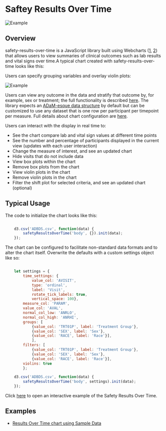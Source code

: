 # Saftey Results Over Time
![Example](https://github.com/RhoInc/safety-results-over-time/wiki/img/default.PNG)
## Overview

safety-results-over-time is a JavaScript library built using Webcharts ([1](https://github.com/RhoInc/Webcharts), [2](https://github.com/RhoInc/webcharts-wrapper-boilerplate)) that allows users to view summaries of clinical outcomes such as lab results and vital signs over time.A typical chart created with safety-results-over-time looks like this:



Users can specify grouping variables and overlay violin plots:

![Example](https://github.com/RhoInc/safety-results-over-time/wiki/img/customized.PNG)

Users can view any outcome in the data and stratify that outcome by, for example, sex or treatment; the full functionality is described [here](https://github.com/RhoInc/safety-results-over-time/wiki/User-Requirements).
The library expects an [ADaM-esque data structure](https://www.cdisc.org/system/files/members/standard/foundational/adam/analysis_data_model_v2.1.pdf) by default but can be customized to use any dataset that is one row per participant per timepoint per measure.
Full details about chart configuration are [here](Configuration).

Users can interact with the display in real time to:
* See the chart compare lab and vital sign values at different time points
* See the number and percentage of participants displayed in the current view (updates with each user interaction)
* Change the measure of interest, and see an updated chart
* Hide visits that do not include data
* View box plots within the chart
* Remove box plots from the chart
* View violin plots in the chart
* Remove violin plots in the chart
* Filter the shift plot for selected criteria, and see an updated chart (optional)


## Typical Usage

The code to initialize the chart looks like this: 

```javascript

    d3.csv('ADBDS.csv', function(data) {
        safetyResultsOverTime('body', {}).init(data);
    });

```

The chart can be configured to facilitate non-standard data formats and to alter the chart itself. Overwrite the defaults with a custom settings object like so:

```javascript

    let settings = {
        time_settings: {
            value_col: 'AVISIT',
            type: 'ordinal',
            label: 'Visit',
            rotate_tick_labels: true,
            vertical_space: 100},
        measure_col: 'PARAM',
        value_col: 'AVAL',
        normal_col_low: 'ANRLO',
        normal_col_high: 'ANRHI',
        groups: [
            {value_col: 'TRT01P', label: 'Treatment Group'},
            {value_col: 'SEX', label: 'Sex'},
            {value_col: 'RACE', label: 'Race'}],
            ],
        filters: [
            {value_col: 'TRT01P', label: 'Treatment Group'},
            {value_col: 'SEX', label: 'Sex'},
            {value_col: 'RACE', label: 'Race'}],
        violins: true
        };

    d3.csv('ADBDS.csv', function(data) {
        safetyResultsOverTime('body', settings).init(data);
    });

```

Click [here](https://rhoinc.github.io/viz-library/examples/0008-safetyExplorer-default/safety-results-over-time/) to open an interactive example of the Safety Results Over Time.

## Examples

- [Results Over Time chart using Sample Data](https://rhoinc.github.io/viz-library/examples/0008-safetyExplorer-default/safety-results-over-time/) 
